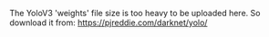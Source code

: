 The YoloV3 'weights' file size is too heavy to be uploaded here.
So download it from:
https://pjreddie.com/darknet/yolo/
